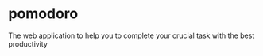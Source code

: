 # pomodoro
The web application to help you to complete your crucial task with the best productivity
